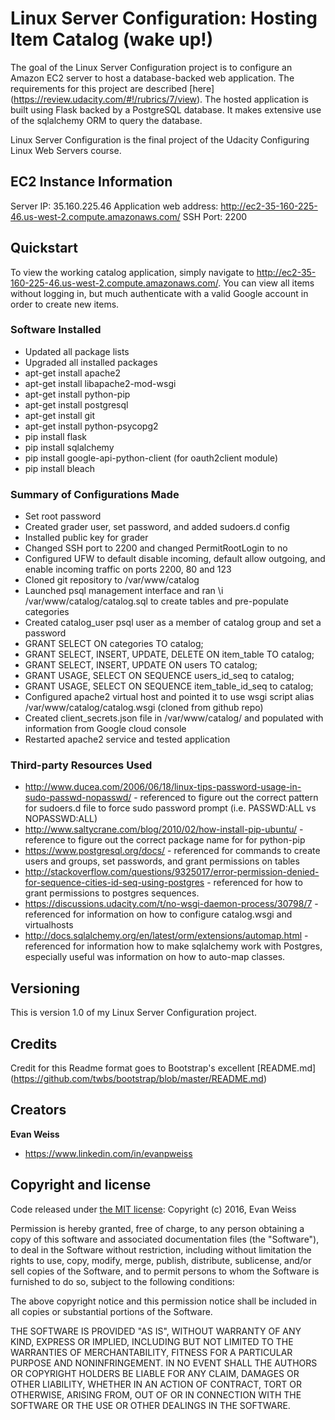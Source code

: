 # Linux Server Configuration:  Hosting Item Catalog (wake up!)

The goal of the Linux Server Configuration project is to configure an Amazon EC2 server to host a database-backed web application.  The requirements for this project are described [here] (https://review.udacity.com/#!/rubrics/7/view).  The hosted application is built using Flask backed by a PostgreSQL database.  It makes extensive use of the sqlalchemy ORM to query the database.

Linux Server Configuration is the final project of the Udacity Configuring Linux Web Servers course.


## EC2 Instance Information

Server IP: 35.160.225.46
Application web address: http://ec2-35-160-225-46.us-west-2.compute.amazonaws.com/
SSH Port: 2200

## Quickstart

To view the working catalog application, simply navigate to http://ec2-35-160-225-46.us-west-2.compute.amazonaws.com/.  You can view all items without logging in, but much authenticate with a valid Google account in order to create new items.

### Software Installed
* Updated all package lists
* Upgraded all installed packages
* apt-get install apache2
* apt-get install libapache2-mod-wsgi
* apt-get install python-pip
* apt-get install postgresql
* apt-get install git
* apt-get install python-psycopg2
* pip install flask
* pip install sqlalchemy
* pip install google-api-python-client (for oauth2client module)
* pip install bleach

### Summary of Configurations Made
* Set root password
* Created grader user, set password, and added sudoers.d config
* Installed public key for grader
* Changed SSH port to 2200 and changed PermitRootLogin to no
* Configured UFW to default disable incoming, default allow outgoing, and enable incoming traffic on ports 2200, 80 and 123
* Cloned git repository to /var/www/catalog
* Launched psql management interface and ran \i  /var/www/catalog/catalog.sql to create tables and pre-populate categories
* Created catalog_user psql user as a member of catalog group and set a password
* GRANT SELECT ON categories TO catalog;
* GRANT SELECT, INSERT, UPDATE, DELETE ON item_table TO catalog;
* GRANT SELECT, INSERT, UPDATE ON users TO catalog;
* GRANT USAGE, SELECT ON SEQUENCE users_id_seq to catalog;
* GRANT USAGE, SELECT ON SEQUENCE item_table_id_seq to catalog;
* Configured apache2 virtual host and pointed it to use wsgi script alias /var/www/catalog/catalog.wsgi (cloned from github repo)
* Created client_secrets.json file in /var/www/catalog/ and populated with information from Google cloud console
* Restarted apache2 service and tested application

### Third-party Resources Used
* http://www.ducea.com/2006/06/18/linux-tips-password-usage-in-sudo-passwd-nopasswd/ - referenced to figure out the correct pattern for sudoers.d file to force sudo password prompt (i.e. PASSWD:ALL vs NOPASSWD:ALL)
* http://www.saltycrane.com/blog/2010/02/how-install-pip-ubuntu/ - reference to figure out the correct package name for for python-pip
* https://www.postgresql.org/docs/ - referenced for commands to create users and groups, set passwords, and grant permissions on tables
* http://stackoverflow.com/questions/9325017/error-permission-denied-for-sequence-cities-id-seq-using-postgres - referenced for how to grant permissions to postgres sequences.
* https://discussions.udacity.com/t/no-wsgi-daemon-process/30798/7 - referenced for information on how to configure catalog.wsgi and virtualhosts
* http://docs.sqlalchemy.org/en/latest/orm/extensions/automap.html - referenced for information how to make sqlalchemy work with Postgres, especially useful was information on how to auto-map classes.

## Versioning

This is version 1.0 of my Linux Server Configuration project.

## Credits

Credit for this Readme format goes to Bootstrap's excellent [README.md] (https://github.com/twbs/bootstrap/blob/master/README.md)

## Creators

**Evan Weiss**

* <https://www.linkedin.com/in/evanpweiss>

## Copyright and license

Code released under [the MIT license](https://opensource.org/licenses/MIT):
Copyright (c) 2016, Evan Weiss

Permission is hereby granted, free of charge, to any person obtaining a copy of this software and associated documentation files (the "Software"), to deal in the Software without restriction, including without limitation the rights to use, copy, modify, merge, publish, distribute, sublicense, and/or sell copies of the Software, and to permit persons to whom the Software is furnished to do so, subject to the following conditions:

The above copyright notice and this permission notice shall be included in all copies or substantial portions of the Software.

THE SOFTWARE IS PROVIDED "AS IS", WITHOUT WARRANTY OF ANY KIND, EXPRESS OR IMPLIED, INCLUDING BUT NOT LIMITED TO THE WARRANTIES OF MERCHANTABILITY, FITNESS FOR A PARTICULAR PURPOSE AND NONINFRINGEMENT. IN NO EVENT SHALL THE AUTHORS OR COPYRIGHT HOLDERS BE LIABLE FOR ANY CLAIM, DAMAGES OR OTHER LIABILITY, WHETHER IN AN ACTION OF CONTRACT, TORT OR OTHERWISE, ARISING FROM, OUT OF OR IN CONNECTION WITH THE SOFTWARE OR THE USE OR OTHER DEALINGS IN THE SOFTWARE.
